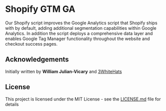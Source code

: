 # Shopify GTM GA
Our Shopify script improves the Google Analytics script that Shopify ships with by default, adding additional segmentation capabilities within Google Analytics. In addition the script deploys a comprehensive data layer and enables Google Tag Manager functionality throughout the website and checkout success pages.

## Acknowledgements
Initially written by **William Julian-Vicary** and [3WhiteHats](https://www.3whitehats.com)

## License

This project is licensed under the MIT License - see the [LICENSE.md](LICENSE.md) file for details